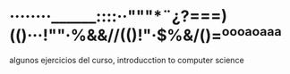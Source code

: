 # ········______::::··"""*¨¿?===)(()···!""·$%$%&&//(()!"·$%&/()=ºººªºªªª


algunos ejercicios del curso, introducction to computer science
